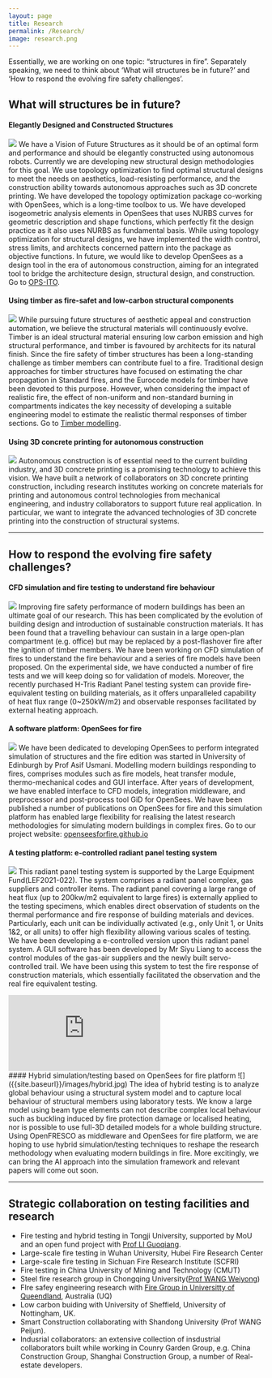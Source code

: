 ```yaml
---
layout: page
title: Research
permalink: /Research/
image: research.png
---
```


Essentially, we are working on one topic: “structures in fire”. Separately speaking, we need to think about ‘What will structures be in future?’ and ‘How to respond the evolving fire safety challenges’.

## What will structures be in future?
#### Elegantly Designed and Constructed Structures
![]({{site.baseurl}}/images/optimization.png)
We have a Vision of Future Structures as it should be of an optimal form and performance and should be elegantly constructed using autonomous robots. Currently we are developing new structural design methodologies for this goal. We use topology optimization to find optimal structural designs to meet the needs on aesthetics, load-resisting performance, and the construction ability towards autonomous approaches such as 3D concrete printing. We have developed the topology optimization package co-working with OpenSees, which is a long-time toolbox to us. We have developed isogeometric analysis elements in OpenSees that uses NURBS curves for geometric description and shape functions, which perfectly fit the design practice as it also uses NURBS as fundamental basis. While using topology optimization for structural designs, we have implemented the width control, stress limits, and architects concerned pattern into the package as objective functions. In future, we would like to develop OpenSees as a design tool in the era of autonomous construction, aiming for an integrated tool to bridge the architecture design, structural design, and construction. Go to [OPS-ITO](https://doi.org/10.1016/j.cad.2023.103517).

#### Using timber as fire-safet and low-carbon structural components
![]({{site.baseurl}}/images/timber.jpg)
While pursuing future structures of aesthetic appeal and construction automation, we believe the structural materials will continuously evolve. Timber is an ideal structural material ensuring low carbon emission and high structural performance, and timber is favoured by architects for its natural finish. Since the fire safety of timber structures has been a long-standing challenge as timber members can contribute fuel to a fire. Traditional design approaches for timber structures have focused on estimating the char propagation in Standard fires, and the Eurocode models for timber have been devoted to this purpose. However, when considering the impact of realistic fire, the effect of non-uniform and non-standard burning in compartments indicates the key necessity of developing a suitable engineering model to estimate the realistic thermal responses of timber sections. Go to [Timber modelling](https://doi.org/10.1002/fam.3115).

#### Using 3D concrete printing for autonomous construction
![]({{site.baseurl}}/images/3dprinting.png)
Autonomous construction is of essential need to the current building industry, and 3D concrete printing is a promising technology to achieve this vision. We have built a network of collaborators on 3D concrete printing construction, including research institutes working on concrete materials for printing and autonomous control technologies from mechanical engineering, and industry collaborators to support future real application. In particular, we want to integrate the advanced technologies of 3D concrete printing into the construction of structural systems.

***

## How to respond the evolving fire safety challenges?
#### CFD simulation and fire testing to understand fire behaviour
![]({{site.baseurl}}/images/fire_behaviour.png)
Improving fire safety performance of modern buildings has been an ultimate goal of our research. This has been complicated by the evolution of building design and introduction of sustainable construction materials. It has been found that a travelling behaviour can sustain in a large open-plan compartment (e.g. office) but may be replaced by a post-flashover fire after the ignition of timber members. We have been working on CFD simulation of fires to understand the fire behaviour and a series of fire models have been proposed. On the experimental side, we have conducted a number of fire tests and we will keep doing so for validation of models. Moreover, the recently purchased H-Tris Radiant Panel testing system can provide fire-equivalent testing on building materials, as it offers unparalleled capability of heat flux range (0~250kW/m2) and observable responses facilitated by external heating approach.

#### A software platform: OpenSees for fire
![]({{site.baseurl}}/images/opsfire.png)
We have  been  dedicated to developing OpenSees to perform integrated simulation of structures and the fire edition was started in University of Edinburgh by Prof Asif Usmani. Modelling modern buildings responding to fires, comprises modules such as fire models, heat transfer module, thermo-mechanical codes and GUI interface. After years of development, we have enabled interface to CFD  models, integration middleware, and preprocessor and post-process tool  GiD for OpenSees. We have been published  a  number of publications  on OpenSees for  fire and this simulation platform has enabled large flexibility for realising the  latest research methodologies  for simulating modern buildings in complex fires. Go to our project website: [openseesforfire.github.io](http://openseesforfire.github.io/)

#### A testing platform: e-controlled radiant panel testing system
![]({{site.baseurl}}/images/Panel.png)
This radiant panel testing system is supported by the Large Equipment Fund(LEF2021-022). The system comprises a radiant panel complex, gas suppliers and controller items. The radiant panel covering a large range of heat flux (up to 200kw/m2 equivalent to large fires) is externally applied to the testing specimens, which enables direct observation of students on the thermal performance and fire response of building materials and devices. Particularly, each unit can be individually activated (e.g., only Unit 1, or Units 1&2, or all units) to offer high flexibility allowing various scales of testing. We have been developing a e-controlled version upon this radiant panel system. A GUI software has been developed by Mr Siyu Liang to access the control modules of the gas-air suppliers and the newly built servo-controlled trail. We have been using this system to test the fire response of construction materials, which essentially facilitated the observation and the real fire equivalent testing.
<iframe src="https://www.youtube.com/embed/5tRfvGsHkmc" frameborder ="0" allowfullscreen></iframe>

<br>
#### Hybrid simulation/testing based on OpenSees for fire platform
![]({{site.baseurl}}/images/hybrid.jpg)
The idea of hybrid testing is to analyze global behaviour using a structural system model and to capture local behaviour of structural members using laboratory tests. We know a large model using beam type elements can not describe complex local behaviour such as buckling induced by fire protection damage or localised heating, nor is possible to use full-3D detailed models for a whole building structure. Using OpenFRESCO as middleware and OpenSees for fire platform, we are hoping to use hybrid simulation/testing techniques to reshape the research methodology when evaluating modern buildings in fire. More excitingly, we can bring the AI approach into the simulation framework and relevant papers will come out soon. 


***
## Strategic collaboration on testing facilities and research
* Fire testing and hybrid testing in Tongji University, supported by MoU and an open fund project with [Prof LI Guoqiang](http://steelpro.net/Default.aspx).
* Large-scale fire testing in Wuhan University, Hubei Fire Research Center
* Large-scale fire testing in Sichuan Fire Research Institute (SCFRI)
* Fire testing in China University of Mining and Technology (CMUT)
* Steel fire research group in Chongqing University([Prof WANG Weiyong](http://wangfire.net/))
* FIre safey engineering research with [Fire Group in Universitty of Queendland](https://civil.uq.edu.au/research/fire-safety-engineering), Australia (UQ)
* Low carbon buiding with University of Sheffield, University of Nottingham, UK.
* Smart Construction collaborating with Shandong University (Prof WANG Peijun).
* Indusrial collaborators: an extensive collection  of insdustrial collaborators built while working in Counry Garden Group, e.g. China Construction Group, Shanghai Construction Group, a number of Real-estate developers. 